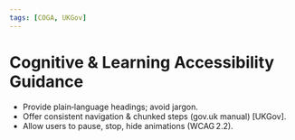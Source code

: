```yaml
---
tags: [COGA, UKGov]
---
```

# Cognitive & Learning Accessibility Guidance

* Provide plain‑language headings; avoid jargon.
* Offer consistent navigation & chunked steps (gov.uk manual) [UKGov].
* Allow users to pause, stop, hide animations (WCAG 2.2).